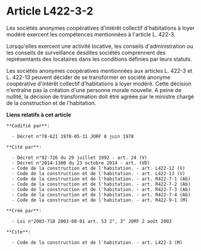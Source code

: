 # Article L422-3-2

Les sociétés anonymes coopératives d'intérêt collectif d'habitations à loyer modéré exercent les compétences mentionnées à
l'article L. 422-3.

Lorsqu'elles exercent une activité locative, les conseils d'administration ou les conseils de surveillance desdites sociétés
comprennent des représentants des locataires dans les conditions définies par leurs statuts.

Les sociétés anonymes coopératives mentionnées aux articles L. 422-3 et L. 422-13 peuvent décider de se transformer en
société anonyme coopérative d'intérêt collectif d'habitations à loyer modéré. Cette décision n'entraîne pas la création d'une
personne morale nouvelle. A peine de nullité, la décision de transformation doit être agréée par le ministre chargé de la
construction et de l'habitation.

**Liens relatifs à cet article**

	**Codifié par**:

	  - Décret n°78-621 1978-05-31 JORF 8 juin 1978

	**Cité par**:

	  - Décret n°92-726 du 29 juillet 1992 - art. 24 (V)
	  - Décret n°2014-1300 du 23 octobre 2014 - art. (VD)
	  - Code de la construction et de l'habitation. - art. L422-12 (V)
	  - Code de la construction et de l'habitation. - art. L422-13 (V)
	  - Code de la construction et de l'habitation. - art. R422-7-1 (Ab)
	  - Code de la construction et de l'habitation. - art. R422-7-2 (Ab)
	  - Code de la construction et de l'habitation. - art. R422-7-3 (Ab)
	  - Code de la construction et de l'habitation. - art. R422-7-4 (Ab)
	  - Code de la construction et de l'habitation. - art. R422-9-1 (M)

	**Créé par**:

	  - Loi n°2003-710 2003-08-01 art. 53 2°, 3° JORF 2 août 2003

	**Cite**:

	  - Code de la construction et de l'habitation. - art. L422-3 (M)
